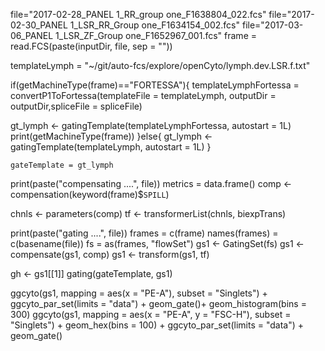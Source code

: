 
file="2017-02-28_PANEL 1_RR_group one_F1638804_022.fcs"
file="2017-02-30_PANEL 1_LSR_RR_Group one_F1634154_002.fcs"
file="2017-03-06_PANEL 1_LSR_ZF_Group one_F1652967_001.fcs"
frame = read.FCS(paste(inputDir, file, sep = ""))

templateLymph = "~/git/auto-fcs/explore/openCyto/lymph.dev.LSR.f.txt"


if(getMachineType(frame)=="FORTESSA"){
templateLymphFortessa = convertP1ToFortessa(templateFile = templateLymph, outputDir = outputDir,spliceFile = spliceFile)

gt_lymph <-
  gatingTemplate(templateLymphFortessa, autostart = 1L)
  print(getMachineType(frame))
}else{
gt_lymph <-
    gatingTemplate(templateLymph, autostart = 1L)
}

    gateTemplate = gt_lymph
    
print(paste("compensating ....", file))
metrics = data.frame()
comp <- compensation(keyword(frame)$`SPILL`)

chnls <- parameters(comp)
tf <- transformerList(chnls, biexpTrans)

print(paste("gating ....", file))
frames = c(frame)
names(frames) = c(basename(file))
fs =  as(frames, "flowSet")
gs1 <- GatingSet(fs)
gs1 <- compensate(gs1, comp)
gs1 <- transform(gs1, tf)

gh <- gs1[[1]]
gating(gateTemplate, gs1)

ggcyto(gs1,
       mapping = aes(x = "PE-A"),
       subset = "Singlets") + ggcyto_par_set(limits = "data") + geom_gate()+ geom_histogram(bins = 300) 
 ggcyto(gs1,
              mapping = aes(x = "PE-A", y = "FSC-H"),
              subset = "Singlets") +
    geom_hex(bins = 100) + ggcyto_par_set(limits = "data") + geom_gate()
